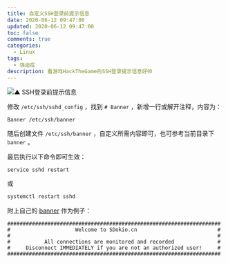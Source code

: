 ```yaml
---
title: 自定义SSH登录前提示信息
date: 2020-06-12 09:47:00
updated: 2020-06-12 09:47:00
toc: false
comments: true
categories:
  - Linux
tags:
  - 强迫症
description: 看游戏HackTheGame的SSH登录提示信息好帅
---
```


![▲ SSH登录前提示信息](1.png)

修改 `/etc/ssh/sshd_config` ，找到 `# Banner` ，新增一行或解开注释，内容为：

```
Banner /etc/ssh/banner
```

随后创建文件 `/etc/ssh/banner` ，自定义所需内容即可，也可参考当前目录下 `banner` 。

最后执行以下命令即可生效：

``` bash
service sshd restart
```

或

``` bash
systemctl restart sshd
```

附上自己的 [banner](banner) 作为例子：
```
#####################################################################
#                     Welcome to SDokio.cn                          #
#                                                                   #
#           All connections are monitored and recorded              #
#     Disconnect IMMEDIATELY if you are not an authorized user!     #
#####################################################################
```
